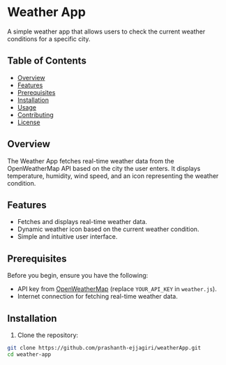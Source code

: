 # Weather App

A simple weather app that allows users to check the current weather conditions for a specific city.

## Table of Contents

- [Overview](#overview)
- [Features](#features)
- [Prerequisites](#prerequisites)
- [Installation](#installation)
- [Usage](#usage)
- [Contributing](#contributing)
- [License](#license)

## Overview

The Weather App fetches real-time weather data from the OpenWeatherMap API based on the city the user enters. It displays temperature, humidity, wind speed, and an icon representing the weather condition.

## Features

- Fetches and displays real-time weather data.
- Dynamic weather icon based on the current weather condition.
- Simple and intuitive user interface.

## Prerequisites

Before you begin, ensure you have the following:

- API key from [OpenWeatherMap](https://openweathermap.org/api) (replace `YOUR_API_KEY` in `weather.js`).
- Internet connection for fetching real-time weather data.

## Installation

1. Clone the repository:

```bash
git clone https://github.com/prashanth-ejjagiri/weatherApp.git
cd weather-app
